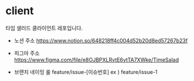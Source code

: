# client
타임 샐러드 클라이언트 레포입니다.

- 노션 주소
https://www.notion.so/648218ff4c004d52b20d8ed57267b23f

- 피그마 주소
https://www.figma.com/file/e8OJBPXLRvtE6ytTA7XWke/TimeSalad

- 브랜치 네이밍 룰
feature/issue-[이슈번호]
ex ) feature/issue-1
